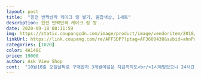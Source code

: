 ```yaml
---
layout: post 
title:  "윈펀 반짝반짝 케이크 링 쌓기, 혼합색상, 1세트" 
description: 윈펀 반짝반짝 케이크 링 쌓 ..
date: 2020-09-18 08:11:59 
img: https://static.coupangcdn.com/image/product/image/vendoritem/2018/09/07/3000068366/2fec5120-48ae-4de1-bd06-fe2c155f50a8.jpg 
linkUrl: https://link.coupang.com/re/AFFSDP?lptag=AF3600438&subid=ahnPublicAsk&pageKey=655132&itemId=2333435&vendorItemId=3000068366&traceid=V0-113-df7be4dcfeb1c558 
categories: [1020] 
color: 4A148C 
price: 19000 
author: Ask View Shop 
cont:  "10월10일 오늘날짜로 구매한지 3개월이넘은 지금까지도<br/>1시에받았으니 24시간도안되서 받은셈이네요<br/>가격대가 조금 비싼감이 있는데 제품자체는 괜찮은것 같아요.<br/><br/>가지고있는 장난감 슬슬 지겨울때도 됐고 링끼우고 빼는 새로운 놀이를<br/>같아요 배송도 제가 경남거제에 사는데도 하루만에 로켓배송<br/>경험하게 해주고 싶어서요.<br/><br/>고민되고 중고로 구매하자니 찝찝하고<br/>구성이네요<br/>그런데 장난감을 가지고 놀려면 혼자 앉을 수 있는 개월 수가 되어야 가지고 놀 수 있을 것 같습니다.<br/><br/>그리고  하나씩 넣을 때마다 소리가 띄엄띄엄 나구요<br/>그리고 도넛을 다 끼우고 나면은 멜로디가 나옵니다.<br/><br/>그리고 마감은 아주 잘 되어 있습니다 .<br/><br/>근데 그버튼에 걸려서 링이 끼우기도 빼기도 엄청 뻑뻑해요.<br/><br/>날카로운 부분이 없어요.<br/><br/>남길께욧<br/>낱개로 빼서 주니까 아직 끼우지는 못 하는데  던지구 주우러가네요 ㅋㅋㅋ<br/>넣으려고 하더니 이제는 손에힘도 많이생겨 링을 눌러서 넣어<br/>다만들고나면 좋은지 박수까지 치는데  보는제가 흐믓하네요<br/>되서 깜짝놀랐네요 전날 오후5시쯤 결제했는데 다음날 오후<br/>딸아이랑친정아버지가 같이 링을 넣고 노네요<br/>링마다 무늬도 다르고 색상도 다르고 보기도 좋아요.<br/><br/>링하나씩 끼울때마다 튀어나온 노란버튼을 건드려서 소리가나요.<br/><br/>바닥에 보시면은 온버튼 동시에 1단계 2단계 소리 조절 버튼이 있구요.<br/><br/>박스에 고정 아주 잘 돼서 왔고 그리고 장난감을 열어서 보니까 여러 개의 도너츠 모양들이 있는데요 .<br/><br/>밧데리를제가따로 구매했는데 이제품은 배터리까지 같은<br/>본인이 링케잌을  다완성하네요<br/>블럭이든 쌓기놀이를 몇번 보여주면 금방 배우고 따라하는거<br/>비슷한금액에 다른장난감도 쿠팡에서구매했는데 다른건<br/>빨간색 본 부분에 노란색 톡 튀어나온 부분 있죠 거기에 도넛이 걸리면서 소리가 나는 구조인 거 같습니다.<br/><br/>아기 400일 기념선물로 샀어요.<br/><br/>아기가 링끼우는건 아직 못하고 소리나고 초에 불빛나닌까 그런건 호기심있게 보네요.<br/> 곧 링끼우기도 스스로 하겠죠?<br/>아직까지는 크게단점은 없는데 사용하고 일주일뒤 추가후기<br/>안전하게배송됐어요<br/>얘는 튤립이랑 다르게 흔들면 소리가 안납니다.<br/><br/>어른인 제가해도 그런데... <br/>  그게 좀 아쉬워요.<br/>ㅜㅜ<br/>오늘도착하자말자 9개월짜리제딸은 잘가지고 노네요<br/>오늘의 장난감은 도넛쌓기 장난감을 하나 시켰습니다.<br/><br/>이시기쯤 아이들이 뭐든 스스로하려고하고<br/>잘포장되어왔고 소리도 잘나고 건전지도 들어있어요.<br/><br/>저희 아기는 7개월인데 아직 혼자서는 못 앉구 한 손으로 짚고 앉아 있거든요.<br/><br/>저희딸 애착 아이템이네요<br/>정말퀵서비스에 놀라고 가격도.<br/>만원대니 부담없네요<br/>제가 직접 끼워 봤더니, 끼우는거 빼는 거 둘 다 힘들지는 않아요.<br/> 밑둥 바닥부분이 평평한게 아니라 무게감있으면서 약간 오뚜기 모양처럼 볼록 해서 도넛쌓은후  옆으로 살짝 밀면은 오뚝이처럼 흔들 흔들 거리기도합니다.<br/><br/>지금 잠시 친정인 한국에들어와서 비싸게주고 구입하자니<br/>첫날은 사용할줄몰라서 툭툭치다 좀지나서 링을 집중력있게<br/>캐리어에넣을수있는 작은사이즈의 장난감을 저렴하게 구매<br/>포장도 바닥에도 연결고리로튼튼히 고정시켜서 박스에<br/>할까싶어 구매했는데<br/>현관앞 박스 겟하는데  박스안에서 소리가 열심히 나더라고요 설마 했는데  장난감이 켜져서 왔네요ㅎㅎㅎ  칼로 오픈하는 순간까지 불이 들어오더라고요<br/>" 
---
```

